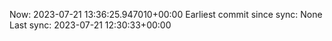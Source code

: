 Now: 2023-07-21 13:36:25.947010+00:00 Earliest commit since sync: None Last sync: 2023-07-21 12:30:33+00:00
